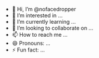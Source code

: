 - 👋 Hi, I’m @nofacedropper
- 👀 I’m interested in ...
- 🌱 I’m currently learning ...
- 💞️ I’m looking to collaborate on ...
- 📫 How to reach me ...
- 😄 Pronouns: ...
- ⚡ Fun fact: ...

<!---
nofacedropper/nofacedropper is a ✨ special ✨ repository because its `README.md` (this file) appears on your GitHub profile.
You can click the Preview link to take a look at your changes.
--->
